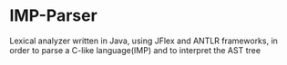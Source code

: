 # IMP-Parser
Lexical analyzer written in Java, using JFlex and ANTLR frameworks, in order to parse a C-like language(IMP) and to interpret the AST tree
